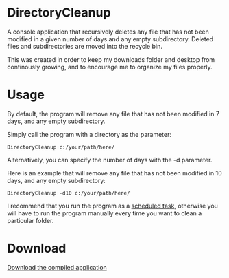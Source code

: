 # DirectoryCleanup
A console application that recursively deletes any file that has not been modified in a given number of days and any empty subdirectory. Deleted files and subdirectories are moved into the recycle bin.

This was created in order to keep my downloads folder and desktop from continously growing, and to encourage me to organize my files properly.

# Usage
By default, the program will remove any file that has not been modified in 7 days, and any empty subdirectory.

Simply call the program with a directory as the parameter:

`DirectoryCleanup c:/your/path/here/`

Alternatively, you can specify the number of days with the -d parameter.

Here is an example that will remove any file that has not been modified in 10 days, and any empty subdirectory:

`DirectoryCleanup -d10 c:/your/path/here/`

I recommend that you run the program as a [scheduled task](https://technet.microsoft.com/en-us/library/cc748993(v=ws.11).aspx), otherwise you will have to run the program manually every time you want to clean a particular folder.

# Download
[Download the compiled application](https://github.com/djoslin0/DirectoryCleanup/releases)
